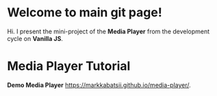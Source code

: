# Welcome to main git page!

Hi. I present the mini-project of the  **Media Player** from the development cycle on **Vanilla JS**.

# Media Player Tutorial

 **Demo Media Player**  https://markkabatsii.github.io/media-player/.

